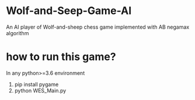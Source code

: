 # Wolf-and-Seep-Game-AI
An AI player of Wolf-and-sheep chess game implemented with AB negamax algorithm
# how to run this game? 
In any python>=3.6 environment
1. pip install pygame
2. python WES_Main.py
